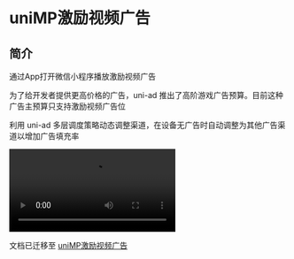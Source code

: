 # uniMP激励视频广告

## 简介

通过App打开微信小程序播放激励视频广告

为了给开发者提供更高价格的广告，uni-ad 推出了高阶游戏广告预算。目前这种广告主预算只支持激励视频广告位

利用 uni-ad 多层调度策略动态调整渠道，在设备无广告时自动调整为其他广告渠道以增加广告填充率

<video controls src="https://web-assets.dcloud.net.cn/unidoc/zh/uni-ad/ad-unimp.x264.mp4" style="max-width: 100%; max-height: 50vh;"></video>

文档已迁移至 [uniMP激励视频广告](https://uniapp.dcloud.net.cn/uni-ad/unimp.html)
